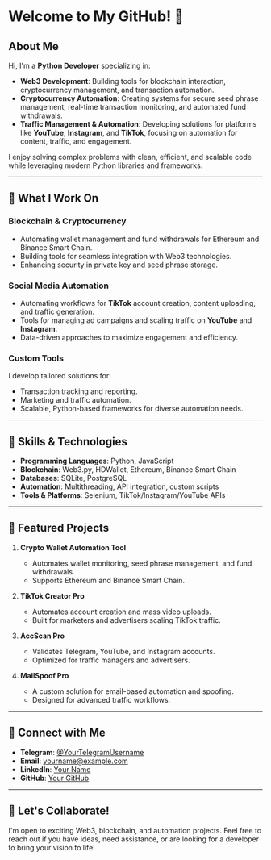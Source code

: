 # Welcome to My GitHub! 👋

## About Me
Hi, I'm a **Python Developer** specializing in:

- **Web3 Development**: Building tools for blockchain interaction, cryptocurrency management, and transaction automation.
- **Cryptocurrency Automation**: Creating systems for secure seed phrase management, real-time transaction monitoring, and automated fund withdrawals.
- **Traffic Management & Automation**: Developing solutions for platforms like **YouTube**, **Instagram**, and **TikTok**, focusing on automation for content, traffic, and engagement.

I enjoy solving complex problems with clean, efficient, and scalable code while leveraging modern Python libraries and frameworks.

---

## 🔧 What I Work On
### Blockchain & Cryptocurrency
- Automating wallet management and fund withdrawals for Ethereum and Binance Smart Chain.
- Building tools for seamless integration with Web3 technologies.
- Enhancing security in private key and seed phrase storage.

### Social Media Automation
- Automating workflows for **TikTok** account creation, content uploading, and traffic generation.
- Tools for managing ad campaigns and scaling traffic on **YouTube** and **Instagram**.
- Data-driven approaches to maximize engagement and efficiency.

### Custom Tools
I develop tailored solutions for:
- Transaction tracking and reporting.
- Marketing and traffic automation.
- Scalable, Python-based frameworks for diverse automation needs.

---

## 🚀 Skills & Technologies
- **Programming Languages**: Python, JavaScript
- **Blockchain**: Web3.py, HDWallet, Ethereum, Binance Smart Chain
- **Databases**: SQLite, PostgreSQL
- **Automation**: Multithreading, API integration, custom scripts
- **Tools & Platforms**: Selenium, TikTok/Instagram/YouTube APIs

---

## 🌟 Featured Projects
1. **Crypto Wallet Automation Tool**
   - Automates wallet monitoring, seed phrase management, and fund withdrawals.
   - Supports Ethereum and Binance Smart Chain.

2. **TikTok Creator Pro**
   - Automates account creation and mass video uploads.
   - Built for marketers and advertisers scaling TikTok traffic.

3. **AccScan Pro**
   - Validates Telegram, YouTube, and Instagram accounts.
   - Optimized for traffic managers and advertisers.

4. **MailSpoof Pro**
   - A custom solution for email-based automation and spoofing.
   - Designed for advanced traffic workflows.

---

## 🔗 Connect with Me
- **Telegram**: [@YourTelegramUsername](https://t.me/YourTelegramUsername)
- **Email**: yourname@example.com
- **LinkedIn**: [Your Name](https://linkedin.com/in/yourname)
- **GitHub**: [Your GitHub](https://github.com/YourGitHub)

---

## 💬 Let's Collaborate!
I'm open to exciting Web3, blockchain, and automation projects. Feel free to reach out if you have ideas, need assistance, or are looking for a developer to bring your vision to life!
